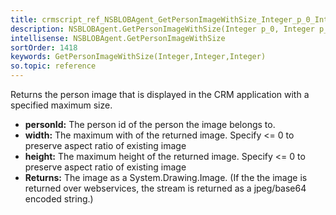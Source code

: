 ```yaml
---
title: crmscript_ref_NSBLOBAgent_GetPersonImageWithSize_Integer_p_0_Integer_p_1_Integer_p_2
description: NSBLOBAgent.GetPersonImageWithSize(Integer p_0, Integer p_1, Integer p_2)
intellisense: NSBLOBAgent.GetPersonImageWithSize
sortOrder: 1418
keywords: GetPersonImageWithSize(Integer,Integer,Integer)
so.topic: reference
---
```



Returns the person image that is displayed in the CRM application with a specified maximum size.



* **personId:** The person id of the person the image belongs to.
* **width:** The maximum with of the returned image. Specify <= 0 to preserve aspect ratio of existing image
* **height:** The maximum height of the returned image. Specify <= 0 to preserve aspect ratio of existing image
* **Returns:** The image as a System.Drawing.Image. (If the the image is returned over webservices, the stream is returned as a jpeg/base64 encoded string.)


